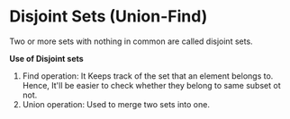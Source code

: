 # Disjoint Sets (Union-Find)
Two or more sets with nothing in common are called disjoint sets.

**Use of Disjoint sets**
1. Find operation: It Keeps track of the set that an element belongs to. Hence, It'll be easier to check whether they belong to same subset ot not.
2. Union operation: Used to merge two sets into one.
